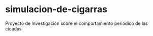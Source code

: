 # simulacion-de-cigarras
Proyecto de Investigación sobre el comportamiento periódico de las cicadas
